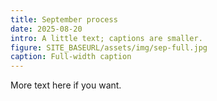 ```yaml
---
title: September process
date: 2025-08-20
intro: A little text; captions are smaller.
figure: SITE_BASEURL/assets/img/sep-full.jpg
caption: Full-width caption
---
```

More text here if you want.
